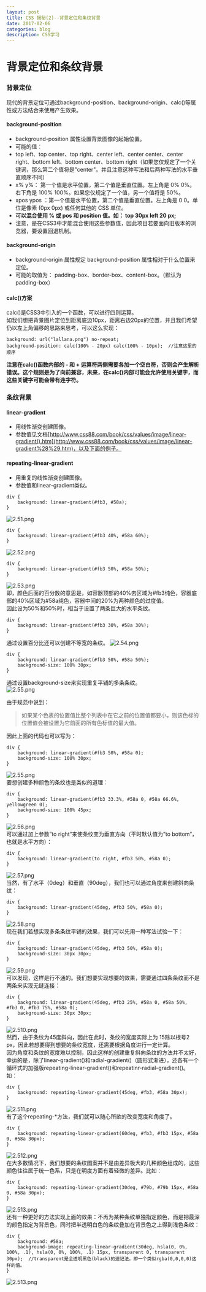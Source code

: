 ```yaml
---
layout: post
title: CSS 揭秘(2)--背景定位和条纹背景  
date: 2017-02-06
categories: blog
description: CSS学习
---
```



# 背景定位和条纹背景            

### 背景定位      
现代的背景定位可通过background-position、background-origin、calc()等属性或方法结合来使用产生效果。      
      
#### background-position      
 - background-position 属性设置背景图像的起始位置。      
 - 可能的值：      
 - top left、top center、top right、center left、center center、center right、bottom left、bottom center、bottom right（如果您仅规定了一个关键词，那么第二个值将是"center"。并且注意这种写法和后两种写法的水平垂直顺序不同）      
 - x% y%：	第一个值是水平位置，第二个值是垂直位置。左上角是 0% 0%。右下角是 100% 100%。如果您仅规定了一个值，另一个值将是 50%。      
 - xpos ypos	：第一个值是水平位置，第二个值是垂直位置。左上角是 0 0。单位是像素 (0px 0px) 或任何其他的 CSS 单位。      
 - **可以混合使用 % 或 pos 和 position 值。如： top 30px left 20 px;**      
- 注意，是在CSS3中才能混合使用这些参数值，因此项目若要面向旧版本的浏览器，要设置回退机制。      

#### background-origin      
 - background-origin 属性规定 background-position 属性相对于什么位置来定位。      
 - 可能的取值为： padding-box、border-box、content-box。（默认为padding-box）      

#### calc()方案      
calc()是CSS3中引入的一个函数，可以进行四则运算。      
如我们想把背景图片定位到距离底边10px，距离右边20px的位置，并且我们希望仍以左上角偏移的思路来思考，可以这么实现：      

```
background: url("lallana.png") no-repeat;
background-position: calc(100% - 20px) calc(100% - 10px);  //注意这里的顺序
```

**注意在calc()函数内部的 - 和 + 运算符两侧需要各加一个空白符，否则会产生解析错误。这个规则是为了向前兼容，未来，在calc()内部可能会允许使用关键字，而这些关键字可能会带有连字符。**      

### 条纹背景      

#### linear-gradient      
-  用线性渐变创建图像。      
-  参数值见文档[http://www.css88.com/book/css/values/image/linear-gradient().htm](http://www.css88.com/book/css/values/image/linear-gradient%28%29.htm)，以及下面的例子。      

#### repeating-linear-gradient      
 - 用重复的线性渐变创建图像。      
 - 参数值和linear-gradient类似。      

```
div {
	background: linear-gradient(#fb3, #58a);
}
```
![2.51.png](http://upload-images.jianshu.io/upload_images/3001083-7a6c4707ac9b4a4c.png?imageMogr2/auto-orient/strip%7CimageView2/2/w/1240)      

```
div {
	background: linear-gradient(#fb3 40%, #58a 60%);
}
```
![2.52.png](http://upload-images.jianshu.io/upload_images/3001083-f2363780b51d0b6c.png?imageMogr2/auto-orient/strip%7CimageView2/2/w/1240)      

```
div {
	background: linear-gradient(#fb3 50%, #58a 50%);
}
```
![2.53.png](http://upload-images.jianshu.io/upload_images/3001083-ad290f097cbf26c4.png?imageMogr2/auto-orient/strip%7CimageView2/2/w/1240)      
即，颜色后面的百分数的意思是，如容器顶部的40%去区域为#fb3纯色，容器底部的40%区域为#58a纯色，容器中间的20%为两种颜色的过度值。      
因此设为50%和50%时，相当于设置了两条巨大的水平条纹。      

```
div {
	background: linear-gradient(#fb3 30%, #58a 30%);
}
```
通过设置百分比还可以创建不等宽的条纹。
![2.54.png](http://upload-images.jianshu.io/upload_images/3001083-e8a03822508659d2.png?imageMogr2/auto-orient/strip%7CimageView2/2/w/1240)      

```
div {
	background: linear-gradient(#fb3 50%, #58a 50%);
	background-size: 100% 30px;
}
```
通过设置background-size来实现重复平铺的多条条纹。      
![2.55.png](http://upload-images.jianshu.io/upload_images/3001083-c12d3ecfa106d2a0.png?imageMogr2/auto-orient/strip%7CimageView2/2/w/1240)      

由于规范中说到：      
> 如果某个色表的位置值比整个列表中在它之前的位置值都要小，则该色标的位置值会被设置为它前面的所有色标值的最大值。      

因此上面的代码也可以写为：      

```
div {
	background: linear-gradient(#fb3 50%, #58a 0);
	background-size: 100% 30px;
}
```

![2.55.png](http://upload-images.jianshu.io/upload_images/3001083-c12d3ecfa106d2a0.png?imageMogr2/auto-orient/strip%7CimageView2/2/w/1240)      
要想创建多种颜色的条纹也是类似的道理：      

```
div {
	background: linear-gradient(#fb3 33.3%, #58a 0, #58a 66.6%, yellowgreen 0);
	background-size: 100% 45px;
}
```
![2.56.png](http://upload-images.jianshu.io/upload_images/3001083-b417706ba95a3962.png?imageMogr2/auto-orient/strip%7CimageView2/2/w/1240)      
可以通过加上参数”to right“来使条纹变为垂直方向（平时默认值为”to bottom“，也就是水平方向）：      

```
div {
	background: linear-gradient(to right, #fb3 50%, #58a 0);
}
```
![2.57.png](http://upload-images.jianshu.io/upload_images/3001083-accd746ba924fae3.png?imageMogr2/auto-orient/strip%7CimageView2/2/w/1240)      
当然，有了水平（0deg）和垂直（90deg），我们也可以通过角度来创建斜向条纹：      

```
div {
	background: linear-gradient(45deg, #fb3 50%, #58a 0);
}
```
![2.58.png](http://upload-images.jianshu.io/upload_images/3001083-bd3c8a221d408ca1.png?imageMogr2/auto-orient/strip%7CimageView2/2/w/1240)      
现在我们若想实现多条条纹平铺的效果，我们可以先用一种写法试验一下：      

```
div {
	background: linear-gradient(45deg, #fb3 50%, #58a 0);
	background-size: 30px 30px;
}
```
![2.59.png](http://upload-images.jianshu.io/upload_images/3001083-af36a355d64c58a1.png?imageMogr2/auto-orient/strip%7CimageView2/2/w/1240)      
可以发现，这样是行不通的。我们想要实现想要的效果，需要通过四条条纹而不是两条来实现无缝连接：      

```
div {
	background: linear-gradient(45deg, #fb3 25%, #58a 0, #58a 50%, #fb3 0, #fb3 75%, #58a 0);
	background-size: 30px 30px;
}
```
![2.510.png](http://upload-images.jianshu.io/upload_images/3001083-09ebfcc6bcd76eae.png?imageMogr2/auto-orient/strip%7CimageView2/2/w/1240)      
然而，由于条纹为45度斜向，因此在此时，条纹的宽度实际上为 15除以根号2 px，因此若想要得到想要的条纹宽度，还需要根据角度进行一定计算。      
因为角度和条纹的宽度难以控制，因此这样的创建重复斜向条纹的方法并不太好，幸运的是，除了linear-gradient()和radial-gradient()（圆形式渐进），还各有一个循环式的加强版repeating-linear-gradient()和repeatinr-radial-gradient()。      如：      

```
div {
	background: repeating-linear-gradient(45deg, #fb3, #58a 30px);
}
```
![2.511.png](http://upload-images.jianshu.io/upload_images/3001083-9fc4aa0f3df2046d.png?imageMogr2/auto-orient/strip%7CimageView2/2/w/1240)      
有了这个repeating-*方法，我们就可以随心所欲的改变宽度和角度了。      

```
div {
	background: repeating-linear-gradient(60deg, #fb3, #fb3 15px, #58a 0, #58a 30px);
}
```
![2.512.png](http://upload-images.jianshu.io/upload_images/3001083-606fc1f0df947b64.png?imageMogr2/auto-orient/strip%7CimageView2/2/w/1240)      
在大多数情况下，我们想要的条纹图案并不是由差异极大的几种颜色组成的，这些颜色往往属于统一色系，只是在明度方面有着轻微的差异。比如：      
      
```
div {
	background: repeating-linear-gradient(30deg, #79b, #79b 15px, #58a 0, #58a 30px);
}
```
![2.513.png](http://upload-images.jianshu.io/upload_images/3001083-73b3c3fd50ce214b.png?imageMogr2/auto-orient/strip%7CimageView2/2/w/1240)      
还有一种更好的方法实现上面的效果：不再为某种条纹单独指定颜色，而是把最深的颜色指定为背景色，同时把半透明白色的条纹叠加在背景色之上得到浅色条纹：      

```
div {
	background: #58a;
	background-image: repeating-linear-gradient(30deg, hsla(0, 0%, 100%, .1), hsla(0, 0%, 100%, .1) 15px, transparent 0, transparent 30px);  //transparent是全透明黑色(black)的速记法，即一个类似rgba(0,0,0,0)这样的值。
}
```
![2.513.png](http://upload-images.jianshu.io/upload_images/3001083-73b3c3fd50ce214b.png?imageMogr2/auto-orient/strip%7CimageView2/2/w/1240)      
